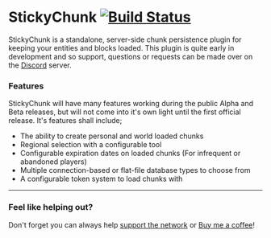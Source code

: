 # StickyChunk [![Build Status](http://ci.devonthe.rocks/buildStatus/icon?job=StickyChunk)](http://ci.devonthe.rocks/job/StickyChunk/)
StickyChunk is a standalone, server-side chunk persistence plugin for keeping your entities and blocks loaded. This plugin is quite early in development and so support, questions or requests can be made over on the [Discord](https://discord.gg/Bd8Jj6V) server.

### Features

StickyChunk will have many features working during the public Alpha and Beta releases, but will not come into it's own light until the first official release. It's features shall include;

- The ability to create personal and world loaded chunks
- Regional selection with a configurable tool
- Configurable expiration dates on loaded chunks (For infrequent or abandoned players)
- Multiple connection-based or flat-file database types to choose from
- A configurable token system to load chunks with

-----

### Feel like helping out?

 Don't forget you can always help [support the network](https://www.patreon.com/user?u=4752514) or [Buy me a coffee](https://www.paypal.me/cossacksman)!
